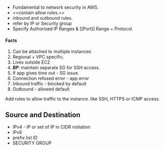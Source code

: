 - Fundamental to network security in AWS.
- ==contain allow rules.== 
- inbound and outbound rules. 
- refer by IP or Security group
- Specify Authorized IP Ranges & [[Port]] Range + Protocol.

#### Facts
1. Can be attached to multiple instances 
2. Regional + VPC specific. 
3. Lives outside EC2
4. ***BP***: maintain separate SG for SSH access.
5. If app gives time out - SG issue.
6. Connection refused error - app error
7. Inbound traffic - blocked by default
8. Outbound - allowed default


Add rules to allow traffic to the instance. 
like SSH, HTTPS or ICMP access.

## Source and Destination
- IPv4 - IP or set of IP in CIDR notiation 
- IPv6 
- prefix list ID
- SECURITY GROUP